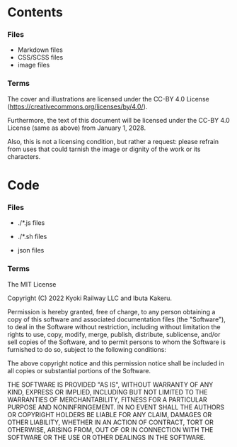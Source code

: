 Contents
========

### Files
* Markdown files
* CSS/SCSS files
* image files

### Terms

The cover and illustrations are licensed under the CC-BY 4.0 License (https://creativecommons.org/licenses/by/4.0/). 

Furthermore, the text of this document will be licensed under the CC-BY 4.0 License (same as above) from January 1, 2028.

Also, this is not a licensing condition, but rather a request: please refrain from uses that could tarnish the image or dignity of the work or its characters.

Code 
====

### Files

* ./*.js files
* ./*.sh files

* json files


### Terms

The MIT License

Copyright (C) 2022 Kyoki Railway LLC and Ibuta Kakeru.

Permission is hereby granted, free of charge, to any person obtaining a copy of this software and associated documentation files (the "Software"), to deal in the Software without restriction, including without limitation the rights to use, copy, modify, merge, publish, distribute, sublicense, and/or sell copies of the Software, and to permit persons to whom the Software is furnished to do so, subject to the following conditions:

The above copyright notice and this permission notice shall be included in all copies or substantial portions of the Software.

THE SOFTWARE IS PROVIDED "AS IS", WITHOUT WARRANTY OF ANY KIND, EXPRESS OR IMPLIED, INCLUDING BUT NOT LIMITED TO THE WARRANTIES OF MERCHANTABILITY, FITNESS FOR A PARTICULAR PURPOSE AND NONINFRINGEMENT. IN NO EVENT SHALL THE AUTHORS OR COPYRIGHT HOLDERS BE LIABLE FOR ANY CLAIM, DAMAGES OR OTHER LIABILITY, WHETHER IN AN ACTION OF CONTRACT, TORT OR OTHERWISE, ARISING FROM, OUT OF OR IN CONNECTION WITH THE SOFTWARE OR THE USE OR OTHER DEALINGS IN THE SOFTWARE.

